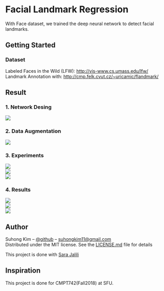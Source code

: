 # Facial Landmark Regression
With Face dataset, we trained the deep neural network to detect facial landmarks. 

## Getting Started

### Dataset
Labeled Faces in the Wild (LFW): http://vis-www.cs.umass.edu/lfw/ \
Landmark Annotation with: http://cmp.felk.cvut.cz/~uricamic/flandmark/

## Result
### 1. Network Desing
![](./screenshots/network.png)

### 2. Data Augmentation
![](./screenshots/dataaug.png)

### 3. Experiments
![](./screenshots/test1.png)\
![](./screenshots/test2.png)\
![](./screenshots/test3.png)

### 4. Results
![](./screenshots/result.png)\
![](./screenshots/result2.png)\
![](./screenshots/result3.png)


## Author

Suhong Kim – [@github](https://github.com/suhongkim) – suhongkim11@gmail.com \
Distributed under the MIT license. See the [LICENSE.md](LICENSE.md) file for details

This project is done with [Sara Jalili](https://www.linkedin.com/in/sara-jalili/?originalSubdomain=ca)
 
## Inspiration
This project is done  for CMPT742(Fall2018) at SFU. 
